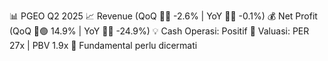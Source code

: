 📊 PGEO Q2 2025
📈 Revenue (QoQ 🔻🔴 -2.6% | YoY 🔻🔴 -0.1%)
💰 Net Profit (QoQ 🔼🟢 14.9% | YoY 🔻🔴 -24.9%)
💡 Cash Operasi: Positif
🧮 Valuasi: PER 27x | PBV 1.9x
🧱 Fundamental perlu dicermati
